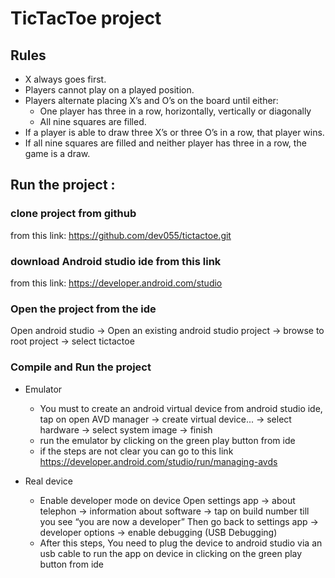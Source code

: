 # TicTacToe project

## Rules
	
- X always goes first.
- Players cannot play on a played position.
- Players alternate placing X’s and O’s on the board until either:
	- One player has three in a row, horizontally, vertically or diagonally
	- All nine squares are filled.
- If a player is able to draw three X’s or three O’s in a row, that player wins.
- If all nine squares are filled and neither player has three in a row, the game is a draw.

## Run the project : 

### clone project from github 
  from this link: https://github.com/dev055/tictactoe.git 

### download Android studio ide from this link
  from this link: https://developer.android.com/studio
 
### Open the project from the ide
  Open android studio ->
  Open an existing android studio project -> 
  browse to root project -> select tictactoe

### Compile and Run the project
  - Emulator 
      - You must to create an android virtual device
        from android studio ide, tap on open AVD manager -> create virtual device... -> select hardware -> select system image -> finish 
      - run the emulator by clicking on the green play button from ide
      - if the steps are not clear you can go to this link https://developer.android.com/studio/run/managing-avds

  - Real device
    - Enable developer mode on device
            Open settings app -> about telephon -> information about software ->
	    tap on build number till you see “you are now a developer”
            Then go back to settings app -> developer options -> enable debugging (USB Debugging)
    - After this steps, You need to plug the device to android studio via an usb cable
            to run the app on device in clicking on the green play button from ide
